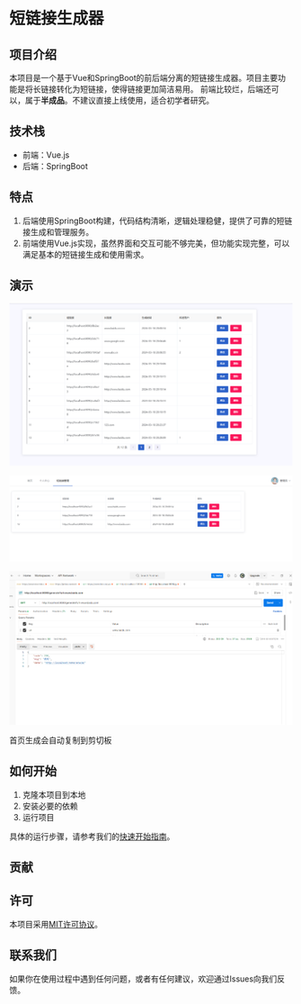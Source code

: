 # 短链接生成器

## 项目介绍

本项目是一个基于Vue和SpringBoot的前后端分离的短链接生成器。项目主要功能是将长链接转化为短链接，使得链接更加简洁易用。
前端比较烂，后端还可以，属于**半成品**。不建议直接上线使用，适合初学者研究。

## 技术栈

- 前端：Vue.js
- 后端：SpringBoot

## 特点

1. 后端使用SpringBoot构建，代码结构清晰，逻辑处理稳健，提供了可靠的短链接生成和管理服务。
2. 前端使用Vue.js实现，虽然界面和交互可能不够完美，但功能实现完整，可以满足基本的短链接生成和使用需求。

## 演示

![](doc/PastKing_2024-05-18_21-23-57.png)

![](doc/PastKing_2024-05-18_21-27-44.png)

![](doc/PastKing_2024-05-18_21-40-59.png)

首页生成会自动复制到剪切板

## 如何开始

1. 克隆本项目到本地
2. 安装必要的依赖
3. 运行项目

具体的运行步骤，请参考我们的[快速开始指南](./QUICKSTART.md)。

## 贡献

## 许可

本项目采用[MIT许可协议](./LICENSE)。

## 联系我们

如果你在使用过程中遇到任何问题，或者有任何建议，欢迎通过Issues向我们反馈。